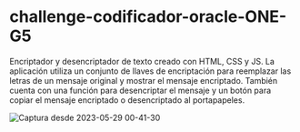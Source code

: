 # challenge-codificador-oracle-ONE-G5
Encriptador y desencriptador de texto creado con HTML, CSS y JS. La aplicación utiliza un conjunto de llaves de encriptación para reemplazar las letras de un mensaje original y mostrar el mensaje encriptado. También cuenta con una función para desencriptar el mensaje y un botón para copiar el mensaje encriptado o desencriptado al portapapeles.

![Captura desde 2023-05-29 00-41-30](https://github.com/Jahaziel-19/challenge-codificador-oracle-ONE-G5/assets/78222084/fa7a5c29-3939-48d9-a39e-2aa45ec7103c)
